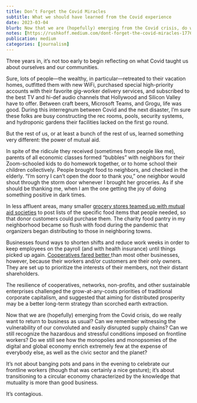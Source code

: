 ```yaml
---
title: Don’t Forget the Covid Miracles
subtitle: What we should have learned from the Covid experience
date: 2023-03-04
blurb: Now that we are (hopefully) emerging from the Covid crisis, do we really want to return to business as usual?
notes: [https://rushkoff.medium.com/dont-forget-the-covid-miracles-1776fa21e1c4](https://rushkoff.medium.com/dont-forget-the-covid-miracles-1776fa21e1c4 "https://rushkoff.medium.com/dont-forget-the-covid-miracles-1776fa21e1c4")
publication: medium
categories: [journalism]
---
```


Three years in, it’s not too early to begin reflecting on what Covid taught us about ourselves and our communities.

Sure, lots of people—the wealthy, in particular—retreated to their vacation homes, outfitted them with new WiFi, purchased special high-priority accounts with their favorite gig-worker delivery services, and subscribed to the best TV and hi-def audio channels that Hollywood and Silicon Valley have to offer. Between craft beers, Microsoft Teams, and Grogu, life was good. During this interregnum between Covid and the next disaster, I’m sure these folks are busy constructing the rec rooms, pools, security systems, and hydroponic gardens their facilities lacked on the first go round.

But the rest of us, or at least a bunch of the rest of us, learned something very different: the power of mutual aid.

In spite of the ridicule they received (sometimes from people like me), parents of all economic classes formed “bubbles” with neighbors for their Zoom-schooled kids to do homework together, or to home school their children collectively. People brought food to neighbors, and checked in the elderly. “I’m sorry I can’t open the door to thank you,” one neighbor would shout through the storm door whenever I brought her groceries. As if she should be thanking me, when I am the one getting the joy of doing something positive in dark times.

In less affluent areas, many smaller [grocery stores teamed up with mutual aid societies](https://citylimits.org/2021/09/24/a-year-and-a-half-into-pandemic-nycs-mutual-aid-movement-at-a-turning-point/) to post lists of the specific food items that people needed, so that donor customers could purchase them. The charity food pantry in my neighborhood became so flush with food during the pandemic that organizers began distributing to those in neighboring towns.

Businesses found ways to shorten shifts and reduce work weeks in order to keep employees on the payroll (and with health insurance) until things picked up again. [Cooperatives fared better ](https://journals.sagepub.com/doi/full/10.1177/0973005221991624)than most other businesses, however, because their workers and/or customers are their only owners. They are set up to prioritize the interests of their members, not their distant shareholders.

The resilience of cooperatives, networks, non-profits, and other sustainable enterprises challenged the grow-at-any-costs priorities of traditional corporate capitalism, and suggested that aiming for distributed prosperity may be a better long-term strategy than scorched earth extraction.

Now that we are (hopefully) emerging from the Covid crisis, do we really want to return to business as usual? Can we remember witnessing the vulnerability of our convoluted and easily disrupted supply chains? Can we still recognize the hazardous and stressful conditions imposed on frontline workers? Do we still see how the monopolies and monopsomies of the digital and global economy enrich extremely few at the expense of everybody else, as well as the civic sector and the planet?

It’s not about banging pots and pans in the evening to celebrate our frontline workers (though that was certainly a nice gesture); it’s about transitioning to a circular economy characterized by the knowledge that mutuality is more than good business.

It’s contagious.
